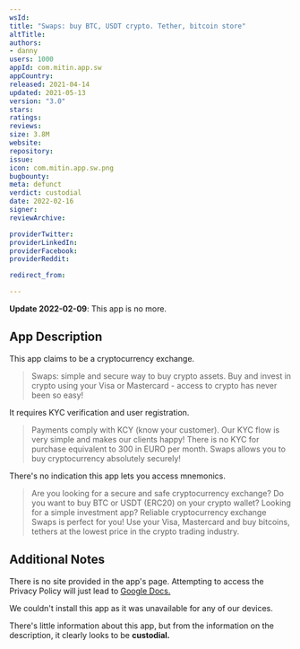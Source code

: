 ```yaml
---
wsId: 
title: "Swaps: buy BTC, USDT crypto. Tether, bitcoin store"
altTitle: 
authors:
- danny
users: 1000
appId: com.mitin.app.sw
appCountry: 
released: 2021-04-14
updated: 2021-05-13
version: "3.0"
stars: 
ratings: 
reviews: 
size: 3.8M
website: 
repository: 
issue: 
icon: com.mitin.app.sw.png
bugbounty: 
meta: defunct
verdict: custodial
date: 2022-02-16
signer: 
reviewArchive:

providerTwitter: 
providerLinkedIn: 
providerFacebook: 
providerReddit: 

redirect_from:

---
```


**Update 2022-02-09**: This app is no more.

## App Description

This app claims to be a cryptocurrency exchange.

> Swaps: simple and secure way to buy crypto assets. Buy and invest in crypto using your Visa or Mastercard - access to crypto has never been so easy!

It requires KYC verification and user registration.

> Payments comply with KCY (know your customer). Our KYC flow is very simple and makes our clients happy! There is no KYC for purchase equivalent to 300 in EURO per month. Swaps allows you to buy cryptocurrency absolutely securely!

There's no indication this app lets you access mnemonics.

> Are you looking for a secure and safe cryptocurrency exchange? Do you want to buy BTC or USDT (ERC20) on your crypto wallet? Looking for a simple investment app? Reliable cryptocurrency exchange Swaps is perfect for you! Use your Visa, Mastercard and buy bitcoins, tethers at the lowest price in the crypto trading industry.

## Additional Notes

There is no site provided in the app's page. Attempting to access the Privacy Policy will just lead to [Google Docs.](https://docs.google.com/document/d/17BZh049r3p-byYTLcWRNzhzmeDfhQj8UUbbr1xZctBA/edit)

We couldn't install this app as it was unavailable for any of our devices.

There's little information about this app, but from the information on the description, it clearly looks to be **custodial.**